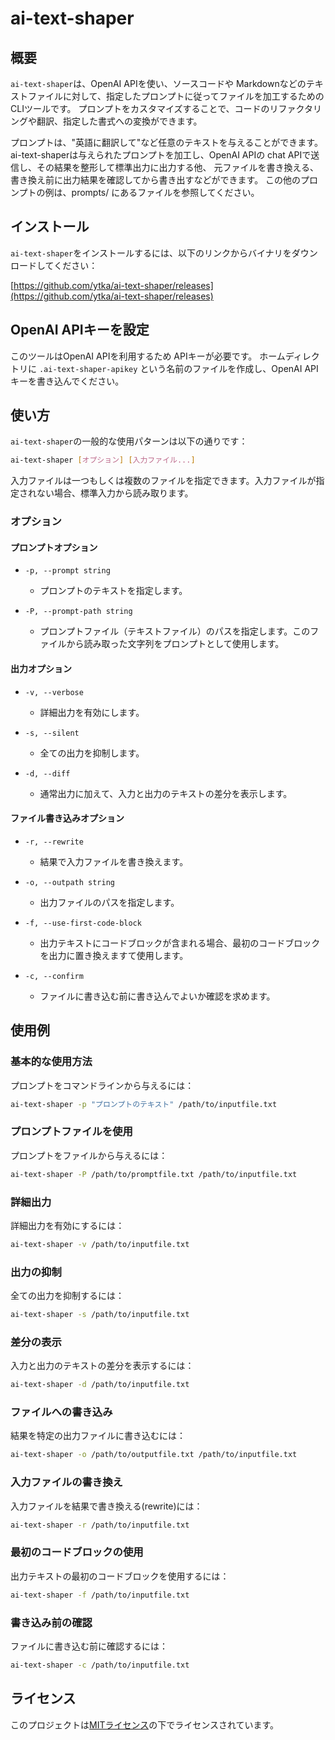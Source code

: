 # ai-text-shaper

## 概要

`ai-text-shaper`は、OpenAI APIを使い、ソースコードや Markdownなどのテキストファイルに対して、指定したプロンプトに従ってファイルを加工するための CLIツールです。
プロンプトをカスタマイズすることで、コードのリファクタリングや翻訳、指定した書式への変換ができます。

プロンプトは、"英語に翻訳して"など任意のテキストを与えることができます。
ai-text-shaperは与えられたプロンプトを加工し、OpenAI APIの chat APIで送信し、その結果を整形して標準出力に出力する他、
元ファイルを書き換える、書き換え前に出力結果を確認してから書き出すなどができます。
この他のプロンプトの例は、prompts/ にあるファイルを参照してください。


## インストール

`ai-text-shaper`をインストールするには、以下のリンクからバイナリをダウンロードしてください：

[https://github.com/ytka/ai-text-shaper/releases](https://github.com/ytka/ai-text-shaper/releases)

## OpenAI APIキーを設定
このツールはOpenAI APIを利用するため APIキーが必要です。
ホームディレクトリに `.ai-text-shaper-apikey` という名前のファイルを作成し、OpenAI APIキーを書き込んでください。

## 使い方

`ai-text-shaper`の一般的な使用パターンは以下の通りです：

```sh
ai-text-shaper [オプション] [入力ファイル...]
```

入力ファイルは一つもしくは複数のファイルを指定できます。入力ファイルが指定されない場合、標準入力から読み取ります。

### オプション

#### プロンプトオプション

- `-p, --prompt string`
   - プロンプトのテキストを指定します。

- `-P, --prompt-path string`
   - プロンプトファイル（テキストファイル）のパスを指定します。このファイルから読み取った文字列をプロンプトとして使用します。

#### 出力オプション

- `-v, --verbose`
   - 詳細出力を有効にします。

- `-s, --silent`
   - 全ての出力を抑制します。

- `-d, --diff`
   - 通常出力に加えて、入力と出力のテキストの差分を表示します。

#### ファイル書き込みオプション

- `-r, --rewrite`
   - 結果で入力ファイルを書き換えます。

- `-o, --outpath string`
   - 出力ファイルのパスを指定します。

- `-f, --use-first-code-block`
   - 出力テキストにコードブロックが含まれる場合、最初のコードブロックを出力に置き換えますて使用します。

- `-c, --confirm`
   - ファイルに書き込む前に書き込んでよいか確認を求めます。

## 使用例

### 基本的な使用方法

プロンプトをコマンドラインから与えるには：
```sh
ai-text-shaper -p "プロンプトのテキスト" /path/to/inputfile.txt
```

### プロンプトファイルを使用

プロンプトをファイルから与えるには：
```sh
ai-text-shaper -P /path/to/promptfile.txt /path/to/inputfile.txt
```

### 詳細出力

詳細出力を有効にするには：

```sh
ai-text-shaper -v /path/to/inputfile.txt
```

### 出力の抑制

全ての出力を抑制するには：

```sh
ai-text-shaper -s /path/to/inputfile.txt
```

### 差分の表示

入力と出力のテキストの差分を表示するには：

```sh
ai-text-shaper -d /path/to/inputfile.txt
```

### ファイルへの書き込み

結果を特定の出力ファイルに書き込むには：

```sh
ai-text-shaper -o /path/to/outputfile.txt /path/to/inputfile.txt
```

### 入力ファイルの書き換え

入力ファイルを結果で書き換える(rewrite)には：

```sh
ai-text-shaper -r /path/to/inputfile.txt
```

### 最初のコードブロックの使用

出力テキストの最初のコードブロックを使用するには：

```sh
ai-text-shaper -f /path/to/inputfile.txt
```

### 書き込み前の確認

ファイルに書き込む前に確認するには：

```sh
ai-text-shaper -c /path/to/inputfile.txt
```

## ライセンス

このプロジェクトは[MITライセンス](link_to_license)の下でライセンスされています。
